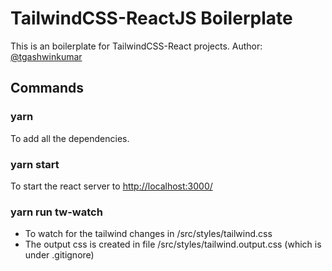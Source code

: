 # TailwindCSS-ReactJS Boilerplate

This is an boilerplate for TailwindCSS-React projects.
Author: [@tgashwinkumar](https://github.com/tgashwinkumar)

## Commands

### yarn

To add all the dependencies.

### yarn start

To start the react server to [http://localhost:3000/](http://localhost:3000/)

### yarn run tw-watch

- To watch for the tailwind changes in /src/styles/tailwind.css
- The output css is created in file /src/styles/tailwind.output.css (which is under .gitignore)

